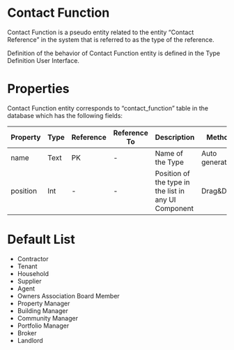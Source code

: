 # Contact Function

Contact Function is a pseudo entity related to the entity “Contact Reference” in the system that is referred to as the type of the reference.

Definition of the behavior of Contact Function entity is defined in the Type Definition User Interface.

# Properties

Contact Function entity corresponds to “contact_function” table in the database which has the following fields:

| Property  | Type   | Reference | Reference To | Description | Method
| ------    | ------ | ------    | ------       | ------      | ------
name|Text|PK|-|Name of the Type|Auto generated
position|Int|-|-|Position of the type in the list in any UI Component|Drag&Drop

# Default List

* Contractor
* Tenant
* Household
* Supplier
* Agent
* Owners Association Board Member
* Property Manager
* Building Manager
* Community Manager
* Portfolio Manager
* Broker
* Landlord
